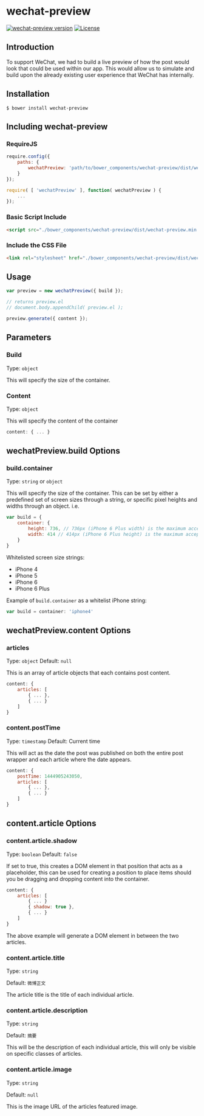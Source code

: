 # wechat-preview
[![wechat-preview version](https://img.shields.io/badge/wechat--preview-v1.0.2-brightgreen.svg)](https://github.com/mailmangroup/wechat-preview/) [![License](http://img.shields.io/badge/License-MIT-blue.svg)](http://opensource.org/licenses/MIT)

## Introduction
To support WeChat, we had to build a live preview of how the post would look that could be used within our app. This would allow us to simulate and build upon the already existing user experience that WeChat has internally.

## Installation
```
$ bower install wechat-preview
```

## Including wechat-preview
### RequireJS
```javascript
require.config({
    paths: {
        wechatPreview: 'path/to/bower_components/wechat-preview/dist/wechat-preview.min'
    }
});

require( [ 'wechatPreview' ], function( wechatPreview ) {
    ...
});
```
### Basic Script Include
```html
<script src="./bower_components/wechat-preview/dist/wechat-preview.min.js"></script>
```
### Include the CSS File
```html
<link rel="stylesheet" href="./bower_components/wechat-preview/dist/wechat-preview.css">
```

## Usage
```javascript
var preview = new wechatPreview({ build });

// returns preview.el
// document.body.appendChild( preview.el );

preview.generate({ content });
```

## Parameters

### Build

Type: `object`

This will specify the size of the container.

### Content

Type: `object`

This will specify the content of the container

```javascript
content: { ... }
```

## wechatPreview.build Options

### build.container 

Type: `string` or `object`

This will specify the size of the container. This can be set by either a predefined set of screen sizes through a string, or specific pixel heights and widths through an object. i.e.

```javascript
var build = {
    container: {
        height: 736, // 736px (iPhone 6 Plus width) is the maximum accepted height
        width: 414 // 414px (iPhone 6 Plus height) is the maximum accepted width
    }
}
```

Whitelisted screen size strings:

- iPhone 4
- iPhone 5
- iPhone 6
- iPhone 6 Plus

Example of `build.container` as a whitelist iPhone string:

```javascript
var build = container: 'iphone4'
```

## wechatPreview.content Options

### articles

Type: `object`
Default: `null`

This is an array of article objects that each contains post content.

```javascript
content: {
    articles: [
        { ... },
        { ... }
    ]
}
```

### content.postTime
Type: `timestamp`
Default: Current time

This will act as the date the post was published on both the entire post wrapper and each article where the date appears.

```javascript
content: {
    postTime: 1444905243050,
    articles: [
        { ... },
        { ... }
    ]
}
```

## content.article Options

### content.article.shadow

Type: `boolean`
Default: `false`

If set to true, this creates a DOM element in that position that acts as a placeholder, this can be used for creating a position to place items should you be dragging and dropping content into the container.

```javascript
content: {
    articles: [
        { ... }
        { shadow: true },
        { ... }
    ]
}
```

The above example will generate a DOM element in between the two articles.

### content.article.title

Type: `string`

Default: `微博正文`

The article title is the title of each individual article.

### content.article.description

Type: `string`

Default: `摘要`

This will be the description of each individual article, this will only be visible on specific classes of articles.

### content.article.image

Type: `string`

Default: `null`

This is the image URL of the articles featured image.